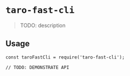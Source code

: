 # `taro-fast-cli`

> TODO: description

## Usage

```
const taroFastCli = require('taro-fast-cli');

// TODO: DEMONSTRATE API
```
